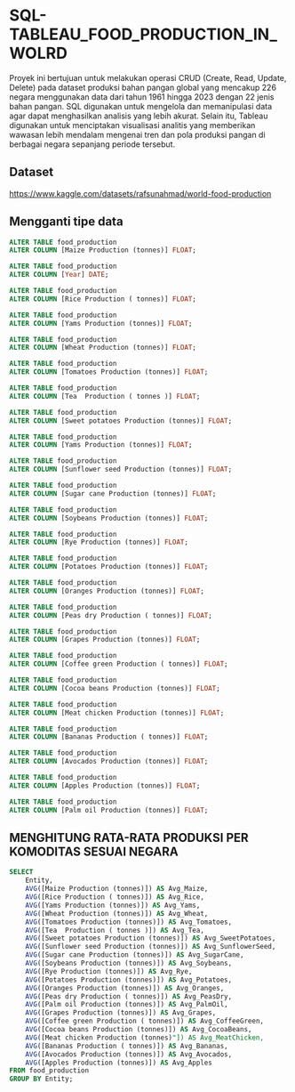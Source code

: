 # SQL-TABLEAU_FOOD_PRODUCTION_IN_WOLRD
Proyek ini bertujuan untuk melakukan operasi CRUD (Create, Read, Update, Delete) pada dataset produksi bahan pangan global yang mencakup 226 negara menggunakan data dari tahun 1961 hingga 2023 dengan 22 jenis bahan pangan. SQL digunakan untuk mengelola dan memanipulasi data agar dapat menghasilkan analisis yang lebih akurat. Selain itu, Tableau digunakan untuk menciptakan visualisasi analitis yang memberikan wawasan lebih mendalam mengenai tren dan pola produksi pangan di berbagai negara sepanjang periode tersebut.
## Dataset
https://www.kaggle.com/datasets/rafsunahmad/world-food-production

## Mengganti tipe data
```sql
ALTER TABLE food_production
ALTER COLUMN [Maize Production (tonnes)] FLOAT;

ALTER TABLE food_production
ALTER COLUMN [Year] DATE;

ALTER TABLE food_production
ALTER COLUMN [Rice Production ( tonnes)] FLOAT;

ALTER TABLE food_production
ALTER COLUMN [Yams Production (tonnes)] FLOAT;

ALTER TABLE food_production
ALTER COLUMN [Wheat Production (tonnes)] FLOAT;

ALTER TABLE food_production
ALTER COLUMN [Tomatoes Production (tonnes)] FLOAT;

ALTER TABLE food_production
ALTER COLUMN [Tea  Production ( tonnes )] FLOAT;

ALTER TABLE food_production
ALTER COLUMN [Sweet potatoes Production (tonnes)] FLOAT;

ALTER TABLE food_production
ALTER COLUMN [Yams Production (tonnes)] FLOAT;

ALTER TABLE food_production
ALTER COLUMN [Sunflower seed Production (tonnes)] FLOAT;

ALTER TABLE food_production
ALTER COLUMN [Sugar cane Production (tonnes)] FLOAT;

ALTER TABLE food_production
ALTER COLUMN [Soybeans Production (tonnes)] FLOAT;

ALTER TABLE food_production
ALTER COLUMN [Rye Production (tonnes)] FLOAT;

ALTER TABLE food_production
ALTER COLUMN [Potatoes Production (tonnes)] FLOAT;

ALTER TABLE food_production
ALTER COLUMN [Oranges Production (tonnes)] FLOAT;

ALTER TABLE food_production
ALTER COLUMN [Peas dry Production ( tonnes)] FLOAT;

ALTER TABLE food_production
ALTER COLUMN [Grapes Production (tonnes)] FLOAT;

ALTER TABLE food_production
ALTER COLUMN [Coffee green Production ( tonnes)] FLOAT;

ALTER TABLE food_production
ALTER COLUMN [Cocoa beans Production (tonnes)] FLOAT;

ALTER TABLE food_production
ALTER COLUMN [Meat chicken Production (tonnes)] FLOAT;

ALTER TABLE food_production
ALTER COLUMN [Bananas Production ( tonnes)] FLOAT;

ALTER TABLE food_production
ALTER COLUMN [Avocados Production (tonnes)] FLOAT;

ALTER TABLE food_production
ALTER COLUMN [Apples Production (tonnes)] FLOAT;

ALTER TABLE food_production
ALTER COLUMN [Palm oil Production (tonnes)] FLOAT;
```
## MENGHITUNG RATA-RATA PRODUKSI PER KOMODITAS SESUAI NEGARA
``` sql
SELECT 
    Entity,
    AVG([Maize Production (tonnes)]) AS Avg_Maize,
    AVG([Rice Production ( tonnes)]) AS Avg_Rice,
    AVG([Yams Production (tonnes)]) AS Avg_Yams,
    AVG([Wheat Production (tonnes)]) AS Avg_Wheat,
    AVG([Tomatoes Production (tonnes)]) AS Avg_Tomatoes,
    AVG([Tea  Production ( tonnes )]) AS Avg_Tea,
    AVG([Sweet potatoes Production (tonnes)]) AS Avg_SweetPotatoes,
    AVG([Sunflower seed Production (tonnes)]) AS Avg_SunflowerSeed,
    AVG([Sugar cane Production (tonnes)]) AS Avg_SugarCane,
    AVG([Soybeans Production (tonnes)]) AS Avg_Soybeans,
    AVG([Rye Production (tonnes)]) AS Avg_Rye,
    AVG([Potatoes Production (tonnes)]) AS Avg_Potatoes,
    AVG([Oranges Production (tonnes)]) AS Avg_Oranges,
    AVG([Peas dry Production ( tonnes)]) AS Avg_PeasDry,
    AVG([Palm oil Production (tonnes)]) AS Avg_PalmOil,
    AVG([Grapes Production (tonnes)]) AS Avg_Grapes,
    AVG([Coffee green Production ( tonnes)]) AS Avg_CoffeeGreen,
    AVG([Cocoa beans Production (tonnes)]) AS Avg_CocoaBeans,
    AVG([Meat chicken Production (tonnes)"]) AS Avg_MeatChicken,
    AVG([Bananas Production ( tonnes)]) AS Avg_Bananas,
    AVG([Avocados Production (tonnes)]) AS Avg_Avocados,
    AVG([Apples Production (tonnes)]) AS Avg_Apples
FROM food_production
GROUP BY Entity;
```
